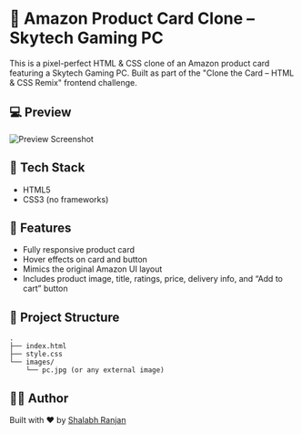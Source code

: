 # 🛒 Amazon Product Card Clone – Skytech Gaming PC

This is a pixel-perfect HTML & CSS clone of an Amazon product card featuring a Skytech Gaming PC. Built as part of the "Clone the Card – HTML & CSS Remix" frontend challenge.

## 💻 Preview

![Preview Screenshot](./images/preview.png) <!-- replace with your actual screenshot path -->

## 🔧 Tech Stack

- HTML5
- CSS3 (no frameworks)

## 🚀 Features

- Fully responsive product card
- Hover effects on card and button
- Mimics the original Amazon UI layout
- Includes product image, title, ratings, price, delivery info, and “Add to cart” button

## 📁 Project Structure

```
.
├── index.html
├── style.css
└── images/
    └── pc.jpg (or any external image)
```

## 🧑‍💻 Author

Built with ❤️ by [Shalabh Ranjan](https://github.com/shalabhranjan)
